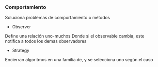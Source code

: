 ### Comportamiento

Soluciona problemas de comportamiento o métodos

* Observer

Define una relación uno-muchos
Donde si el observable cambia, este notifica 
a todos los demas observadores
 
* Strategy

Encierran algoritmos en una familia de, y se 
selecciona uno según el caso

